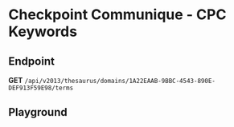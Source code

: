 <script setup>
import "../../../style.css"
import SwaggerUI from "../../../swagger/view/SwaggerUI.vue"
import swaggerJson from "../../../swagger/json/thesaurus.checkpoint-communique.cpc-keywords.json";

const swaggerSpecs = [
  { json:swaggerJson, protected: false },
];
</script>

# Checkpoint Communique - CPC Keywords

## Endpoint

**GET** `/api/v2013/thesaurus/domains/1A22EAAB-9BBC-4543-890E-DEF913F59E98/terms`

<!--@include: ../../../components/common/header-content.md-->

## Playground

<SwaggerUI :swaggerSpecs="swaggerSpecs" />